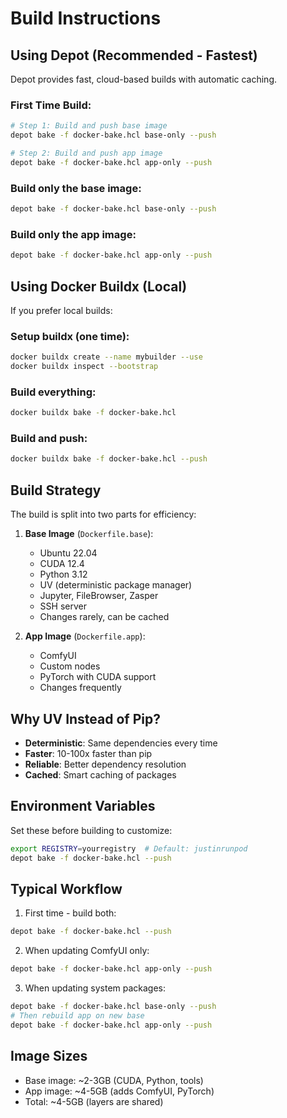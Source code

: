 # Build Instructions

## Using Depot (Recommended - Fastest)

Depot provides fast, cloud-based builds with automatic caching.

### First Time Build:
```bash
# Step 1: Build and push base image
depot bake -f docker-bake.hcl base-only --push

# Step 2: Build and push app image  
depot bake -f docker-bake.hcl app-only --push
```

### Build only the base image:
```bash
depot bake -f docker-bake.hcl base-only --push
```

### Build only the app image:
```bash
depot bake -f docker-bake.hcl app-only --push
```

## Using Docker Buildx (Local)

If you prefer local builds:

### Setup buildx (one time):
```bash
docker buildx create --name mybuilder --use
docker buildx inspect --bootstrap
```

### Build everything:
```bash
docker buildx bake -f docker-bake.hcl
```

### Build and push:
```bash
docker buildx bake -f docker-bake.hcl --push
```

## Build Strategy

The build is split into two parts for efficiency:

1. **Base Image** (`Dockerfile.base`):
   - Ubuntu 22.04
   - CUDA 12.4
   - Python 3.12
   - UV (deterministic package manager)
   - Jupyter, FileBrowser, Zasper
   - SSH server
   - Changes rarely, can be cached

2. **App Image** (`Dockerfile.app`):
   - ComfyUI
   - Custom nodes
   - PyTorch with CUDA support
   - Changes frequently

## Why UV Instead of Pip?

- **Deterministic**: Same dependencies every time
- **Faster**: 10-100x faster than pip
- **Reliable**: Better dependency resolution
- **Cached**: Smart caching of packages

## Environment Variables

Set these before building to customize:

```bash
export REGISTRY=yourregistry  # Default: justinrunpod
depot bake -f docker-bake.hcl --push
```

## Typical Workflow

1. First time - build both:
```bash
depot bake -f docker-bake.hcl --push
```

2. When updating ComfyUI only:
```bash
depot bake -f docker-bake.hcl app-only --push
```

3. When updating system packages:
```bash
depot bake -f docker-bake.hcl base-only --push
# Then rebuild app on new base
depot bake -f docker-bake.hcl app-only --push
```

## Image Sizes

- Base image: ~2-3GB (CUDA, Python, tools)
- App image: ~4-5GB (adds ComfyUI, PyTorch)
- Total: ~4-5GB (layers are shared)